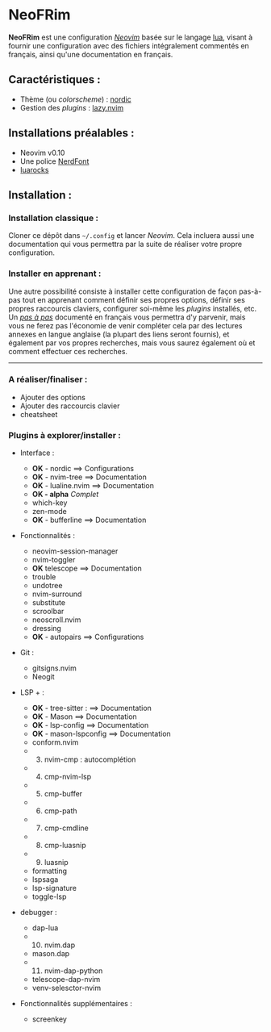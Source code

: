 # NeoFRim
**NeoFRim** est une configuration [*Neovim*](https://neovim.io/) basée sur le langage [lua](https://www.lua.org/), visant à fournir une configuration avec des fichiers intégralement commentés en français, ainsi qu'une documentation en français.

## Caractéristiques :
- Thème (ou *colorscheme*) : [nordic](https://github.com/AlexvZyl/nordic.nvim)
- Gestion des *plugins* : [lazy.nvim](https://github.com/folke/lazy.nvim)

## Installations préalables :
- Neovim v0.10
- Une police [NerdFont](https://www.nerdfonts.com/)
- [luarocks](https://github.com/luarocks/luarocks)

## Installation :

### Installation classique :
Cloner ce dépôt dans `~/.config` et lancer *Neovim*. Cela incluera aussi une documentation qui vous permettra par la suite de réaliser votre propre configuration.

### Installer en apprenant :
Une autre possibilité consiste à installer cette configuration de façon pas-à-pas tout en apprenant comment définir ses propres options, définir ses propres raccourcis claviers, configurer soi-même les *plugins* installés, etc. Un [*pas à pas*](https://github.com/Krystof2so/frenchy_neovim/blob/main/docs/learn_install/pas_a_pas.md) documenté en français vous permettra d'y parvenir, mais vous ne ferez pas l'économie de venir compléter cela par des lectures annexes en langue anglaise (la plupart des liens seront fournis), et également par vos propres recherches, mais vous saurez également où et comment effectuer ces recherches.


--- 

### A réaliser/finaliser :

- Ajouter des options
- Ajouter des raccourcis clavier
- cheatsheet

### Plugins à explorer/installer :

- Interface :
    - **OK** - nordic  ==> Configurations
    - **OK** - nvim-tree ==> Documentation
    - **OK** - lualine.nvim ==> Documentation 
    - **OK - alpha** *Complet*
    - which-key
    - zen-mode
    - **OK** - bufferline ==> Documentation

- Fonctionnalités :
    - neovim-session-manager
    - nvim-toggler
    - **OK** telescope ==> Documentation
    - trouble
    - undotree
    - nvim-surround
    - substitute
    - scroolbar
    - neoscroll.nvim
    - dressing
    - **OK** - autopairs ==> Configurations

- Git :
    - gitsigns.nvim
    - Neogit

- LSP + :
    - **OK** - tree-sitter : ==> Documentation
    - **OK** - Mason ==> Documentation
    - **OK** - lsp-config ==> Documentation
    - **OK** - mason-lspconfig ==> Documentation
    - conform.nvim
    - 3. nvim-cmp : autocomplétion
    - 4. cmp-nvim-lsp
    - 5. cmp-buffer
    - 6. cmp-path
    - 7. cmp-cmdline
    - 8. cmp-luasnip
    - 9. luasnip
    - formatting
    - lspsaga
    - lsp-signature
    - toggle-lsp

- debugger :
    - dap-lua
    - 10. nvim.dap
    - mason.dap
    - 11. nvim-dap-python
    - telescope-dap-nvim
    - venv-selesctor-nvim

- Fonctionnalités supplémentaires :
    - screenkey 
